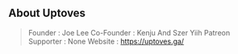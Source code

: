 ## About Uptoves
 
 > Founder : Joe Lee
 > Co-Founder : Kenju And Szer Yiih
 > Patreon Supporter : None
 > Website : https://uptoves.ga/
